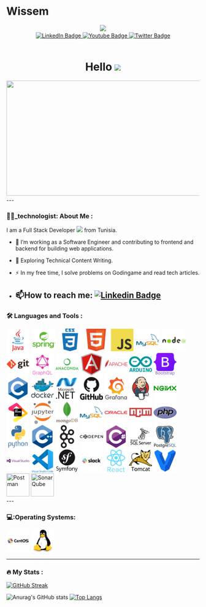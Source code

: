 # Wissem
<div id="header" align="center">
  <img src="https://media.giphy.com/media/v1.Y2lkPTc5MGI3NjExZzN0endibjJhNnhyYW9lMDRkOWRiN2hicmhxNzI5YzltdHZscnVnbSZlcD12MV9pbnRlcm5hbF9naWZfYnlfaWQmY3Q9cw/M9gbBd9nbDrOTu1Mqx/giphy.gif" width="100"/>
  <div id="badges">
  <a href="https://www.linkedin.com/in/wissem-hammouda/">
    <img src="https://img.shields.io/badge/LinkedIn-blue?style=for-the-badge&logo=linkedin&logoColor=white" alt="LinkedIn Badge"/>
  </a>
  <a href="your-youtube-URL">
    <img src="https://img.shields.io/badge/YouTube-red?style=for-the-badge&logo=youtube&logoColor=white" alt="Youtube Badge"/>
  </a>
  <a href="https://twitter.com/wissemham18">
    <img src="https://img.shields.io/badge/Twitter-blue?style=for-the-badge&logo=twitter&logoColor=white" alt="Twitter Badge"/>
  </a>
</div>
  <img src="https://komarev.com/ghpvc/?username=wissemhammouda&style=for-the-badge&color=blueviolet" alt=""/>
  <h1>
  Hello 
  <img src="https://media.giphy.com/media/v1.Y2lkPTc5MGI3NjExcTAzdGhmcHY4MHNsMW94ZG9wczNsajY3OWxmNGZtaXFla3NjaDUxMSZlcD12MV9pbnRlcm5hbF9naWZfYnlfaWQmY3Q9cw/hvRJCLFzcasrR4ia7z/giphy.gif" width="30px"/>
</h1>
  <div align="center">
  <img src="https://media.giphy.com/media/v1.Y2lkPTc5MGI3NjExdjVoanoxNXdocWlxYjgxcTdmMzRuYnluYjJnc3pjMm55djBjbm9mMCZlcD12MV9pbnRlcm5hbF9naWZfYnlfaWQmY3Q9Zw/dWesBcTLavkZuG35MI/giphy.gif" width="600" height="300"/>
</div>
</div>
---

### 👨‍🦲_technologist: About Me :
I am a Full Stack Developer <img src="https://media.giphy.com/media/WUlplcMpOCEmTGBtBW/giphy.gif" width="30"> from Tunisia.
- :telescope: I’m working as a Software Engineer and contributing to frontend and backend for building web applications.

- :seedling: Exploring Technical Content Writing.

- :zap: In my free time, I solve problems on Godingame and read tech articles.

- :mailbox:How to reach me: [![Linkedin Badge](https://img.shields.io/badge/-LinkedIn-blue?style=flat&logo=Linkedin&logoColor=white)](https://www.linkedin.com/in/wissem-hammouda/)
  ---

### :hammer_and_wrench: Languages and Tools :
<div>
    <img src="https://github.com/devicons/devicon/blob/master/icons/java/java-original-wordmark.svg" title="Java" alt="Java" width="60" height="60"/>&nbsp;
    <img src="https://github.com/devicons/devicon/blob/master/icons/spring/spring-original-wordmark.svg" title="Spring" alt="Spring" width="60" height="60"/>&nbsp;
    <img src="https://github.com/devicons/devicon/blob/master/icons/css3/css3-plain-wordmark.svg"  title="CSS3" alt="CSS" width="60" height="60"/>&nbsp;
    <img src="https://github.com/devicons/devicon/blob/master/icons/html5/html5-original.svg" title="HTML5" alt="HTML" width="60" height="60"/>&nbsp;
    <img src="https://github.com/devicons/devicon/blob/master/icons/javascript/javascript-original.svg" title="JavaScript" alt="JavaScript" width="60" height="60"/>&nbsp;
    <img src="https://github.com/devicons/devicon/blob/master/icons/mysql/mysql-original-wordmark.svg" title="MySQL"  alt="MySQL" width="60" height="60"/>&nbsp;
    <img src="https://github.com/devicons/devicon/blob/master/icons/nodejs/nodejs-original-wordmark.svg" title="NodeJS" alt="NodeJS" width="60" height="60"/>&nbsp;
    <img src="https://github.com/devicons/devicon/blob/master/icons/git/git-original-wordmark.svg" title="Git" **alt="Git" width="60" height="60"/>
   <img src="https://github.com/devicons/devicon/blob/master/icons/graphql/graphql-plain-wordmark.svg" title="GraphQL" **alt="GraphQL" width="60" height="60"/>
<img src="https://github.com/devicons/devicon/blob/master/icons/anaconda/anaconda-original-wordmark.svg" title="Anaconda" **alt="Anaconda" width="60" height="60"/>
<img src="https://github.com/devicons/devicon/blob/master/icons/angularjs/angularjs-original.svg" title="Angular" **alt="Angular" width="60" height="60"/>
<img src="https://github.com/devicons/devicon/blob/master/icons/apache/apache-original-wordmark.svg" title="Apache" **alt="Apache" width="60" height="60"/>
<img src="https://github.com/devicons/devicon/blob/master/icons/arduino/arduino-original-wordmark.svg" title="Arduino" **alt="Arduino" width="60" height="60"/>
<img src="https://github.com/devicons/devicon/blob/master/icons/bootstrap/bootstrap-original-wordmark.svg" title="Bootstrap" **alt="Bootstrap" width="60" height="60"/>
<img src="https://github.com/devicons/devicon/blob/master/icons/c/c-original.svg" title="C" **alt="C" width="60" height="60"/> 
<img src="https://github.com/devicons/devicon/blob/master/icons/docker/docker-original-wordmark.svg" title="Docker" **alt="Docker" width="60" height="60"/>
<img src="https://github.com/devicons/devicon/blob/master/icons/dot-net/dot-net-original-wordmark.svg" title="Dot-Net" **alt="Dot-Net" width="60" height="60"/>
<img src="https://github.com/devicons/devicon/blob/master/icons/github/github-original-wordmark.svg" title="Github" **alt="Github" width="60" height="60"/>
<img src="https://github.com/devicons/devicon/blob/master/icons/grafana/grafana-original-wordmark.svg" title="Grafana" **alt="Grafana" width="60" height="60"/>
<img src="https://github.com/devicons/devicon/blob/master/icons/jenkins/jenkins-original.svg" title="Jenkins" **alt="Jenkins" width="60" height="60"/>
<img src="https://github.com/devicons/devicon/blob/master/icons/nginx/nginx-original.svg" title="Nginx" **alt="Nginx" width="60" height="60"/>
<img src="https://github.com/devicons/devicon/blob/master/icons/jetbrains/jetbrains-original.svg" title="JetBrains" **alt="JetBrains" width="60" height="60"/>
<img src="https://github.com/devicons/devicon/blob/master/icons/jupyter/jupyter-original-wordmark.svg" title="Jupyter" **alt="Jupyter" width="60" height="60"/>
<img src="https://github.com/devicons/devicon/blob/master/icons/mongodb/mongodb-original-wordmark.svg" title="MongoDB" **alt="MongoDB" width="60" height="60"/>
<img src="https://github.com/devicons/devicon/blob/master/icons/mysql/mysql-original-wordmark.svg" title="MySQL" **alt="MySQL" width="60" height="60"/> 
<img src="https://github.com/devicons/devicon/blob/master/icons/oracle/oracle-original.svg" title="Oracle" **alt="Oracle" width="60" height="60"/>
<img src="https://github.com/devicons/devicon/blob/master/icons/npm/npm-original-wordmark.svg" title="NPM" **alt="NPM" width="60" height="60"/>
<img src="https://github.com/devicons/devicon/blob/master/icons/php/php-original.svg" title="Php" **alt="Php" width="60" height="60"/>
<img src="https://github.com/devicons/devicon/blob/master/icons/python/python-original-wordmark.svg" title="Python" **alt="Python" width="60" height="60"/>
<img src="https://github.com/devicons/devicon/blob/master/icons/cplusplus/cplusplus-original.svg"  title="C++" **alt="C++" width="60" height="60"/>
<img src="https://github.com/devicons/devicon/blob/master/icons/apachekafka/apachekafka-original.svg" title="Kafka" **alt="Kafka" width="60" height="60"/>
<img src="https://github.com/devicons/devicon/blob/master/icons/codepen/codepen-original-wordmark.svg" title="Codepen" **alt="Codepen" width="60" height="60"/>
<img src="https://github.com/devicons/devicon/blob/master/icons/csharp/csharp-original.svg" title="C#" **alt="C#" width="60" height="60"/>
<img src="https://github.com/devicons/devicon/blob/master/icons/microsoftsqlserver/microsoftsqlserver-plain-wordmark.svg" title="Microsoft SQL Server" **alt="Microsoft SQL Server" width="60" height="60"/>
<img src="https://github.com/devicons/devicon/blob/master/icons/postgresql/postgresql-original-wordmark.svg" title="PostgreSQL" **alt="PostgreSQL" width="60" height="60"/>
<img src="https://github.com/devicons/devicon/blob/master/icons/visualstudio/visualstudio-plain-wordmark.svg" title="Visual Studio" **alt="Visual Studio" width="60" height="60"/>
<img src="https://github.com/devicons/devicon/blob/master/icons/vscode/vscode-original-wordmark.svg" title="Vscode" **alt="Vscode" width="60" height="60"/>
<img src="https://github.com/devicons/devicon/blob/master/icons/symfony/symfony-original-wordmark.svg" title="Symfony" **alt="Symfony" width="60" height="60"/>
<img src="https://github.com/devicons/devicon/blob/master/icons/slack/slack-original-wordmark.svg" title="Slack" **alt="Slack" width="60" height="60"/>
<img src="https://github.com/devicons/devicon/blob/master/icons/react/react-original-wordmark.svg" title="React" **alt="React" width="60" height="60"/>
<img src="https://github.com/devicons/devicon/blob/master/icons/tomcat/tomcat-original-wordmark.svg" title="Tomcat" **alt="Tomcat" width="60" height="60"/>
<img src="https://github.com/devicons/devicon/blob/master/icons/vagrant/vagrant-original.svg" title="Vagrant" **alt="Vagrant" width="60" height="60"/>
<img src="https://user-images.githubusercontent.com/2676579/34940598-17cc20f0-f9be-11e7-8c6d-f0190d502d64.png" title="Postman" **alt="Postman" width="60" height="60"/>
<img src="https://user-images.githubusercontent.com/15386828/118396592-e331c880-b658-11eb-8fdc-7426520c691f.png" title="SonarQube" **alt="SonarQube" width="60" height="60"/>  
</div>
---

### 💻:Operating Systems:
<div>
  <img src="https://github.com/devicons/devicon/blob/master/icons/centos/centos-original-wordmark.svg" title="CentOS" **alt="CentOS" width="60" height="60"/>
  <img src="https://github.com/devicons/devicon/blob/master/icons/linux/linux-original.svg" title="Linux" **alt="Linux" width="60" height="60"/>
</div>

---
### :fire: My Stats :
[![GitHub Streak](http://github-readme-streak-stats.herokuapp.com?user=wissemhammouda&theme=dark&background=000000)](https://git.io/streak-stats)

![Anurag's GitHub stats](https://github-readme-stats.vercel.app/api?username=wissemhammouda&show_icons=true&theme=radical)
[![Top Langs](https://github-readme-stats.vercel.app/api/top-langs/?username=wissemhammouda&layout=compact&theme=vision-friendly-dark)](https://github.com/anuraghazra/github-readme-stats)
